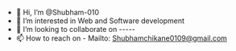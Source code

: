 - 👋 Hi, I’m @Shubham-010
- 👀 I’m interested in Web and Software development 
- 💞️ I’m looking to collaborate on -----
- 📫 How to reach on - Mailto: Shubhamchikane0109@gmail.com

<!---
Shubham-010/Shubham-010 is a ✨ special ✨ repository because its `README.md` (this file) appears on your GitHub profile.
You can click the Preview link to take a look at your changes.
--->

